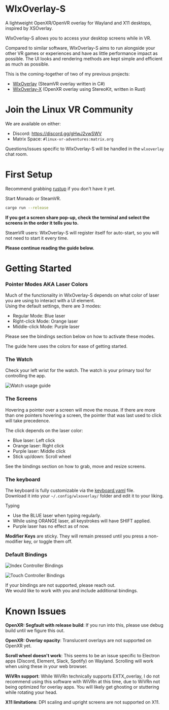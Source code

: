 # WlxOverlay-S

A lightweight OpenXR/OpenVR overlay for Wayland and X11 desktops, inspired by XSOverlay.

WlxOverlay-S allows you to access your desktop screens while in VR.

Compared to similar software, WlxOverlay-S aims to run alongside your other VR games or experiences and have as little performance impact as possible. The UI looks and rendering methods are kept simple and efficient as much as possible.

This is the coming-together of two of my previous projects:
- [WlxOverlay](https://github.com/galister/WlxOverlay) (SteamVR overlay written in C#)
- [WlxOverlay-X](https://github.com/galister/wlx-overlay-x) (OpenXR overlay using StereoKit, written in Rust)

# Join the Linux VR Community

We are available on either:
- Discord: https://discord.gg/gHwJ2vwSWV
- Matrix Space: `#linux-vr-adventures:matrix.org`

Questions/issues specific to WlxOverlay-S will be handled in the `wlxoverlay` chat room.

# First Setup

Recommend grabbing [rustup](https://rustup.rs/) if you don't have it yet.

Start Monado or SteamVR.

```sh
cargo run --release
```

**If you get a screen share pop-up, check the terminal and select the screens in the order it tells you to.**

SteamVR users: WlxOverlay-S will register itself for auto-start, so you will not need to start it every time.

**Please continue reading the guide below.**

# Getting Started

### Pointer Modes AKA Laser Colors

Much of the functionality in WlxOverlay-S depends on what color of laser you are using to interact with a UI element. \
Using the default settings, there are 3 modes:
- Regular Mode: Blue laser
- Right-click Mode: Orange laser
- Middle-click Mode: Purple laser

Please see the bindings section below on how to activate these modes.

The guide here uses the colors for ease of getting started.

### The Watch

Check your left wrist for the watch. The watch is your primary tool for controlling the app.

![Watch usage guide](https://github.com/galister/wlx-overlay-s/blob/guide/wlx-watch.png)

### The Screens

Hovering a pointer over a screen will move the mouse. If there are more than one pointers hovering a screen, the pointer that was last used to click will take precedence.

The click depends on the laser color:
- Blue laser: Left click
- Orange laser: Right click
- Purple laser: Middle click
- Stick up/down: Scroll wheel

See the bindings section on how to grab, move and resize screens.

### The keyboard

The keyboard is fully customizable via the [keyboard.yaml](https://raw.githubusercontent.com/galister/wlx-overlay-s/main/src/res/keyboard.yaml) file. \
Download it into your `~/.config/wlxoverlay/` folder and edit it to your liking.

Typing
- Use the BLUE laser when typing regularly.
- While using ORANGE laser, all keystrokes will have SHIFT applied.
- Purple laser has no effect as of now.

**Modifier Keys** are sticky. They will remain pressed until you press a non-modifier key, or toggle them off.

### Default Bindings

![Index Controller Bindings](https://github.com/galister/wlx-overlay-s/blob/guide/wlx-index.png)

![Touch Controller Bindings](https://github.com/galister/wlx-overlay-s/blob/guide/wlx-oculus.png)

If your bindings are not supported, please reach out. \
We would like to work with you and include additional bindings.

# Known Issues

**OpenXR: Segfault with release build**: If you run into this, please use debug build until we figure this out.

**OpenXR: Overlay opacity**: Translucent overlays are not supported on OpenXR yet.

**Scroll wheel doesn't work**: This seems to be an issue specific to Electron apps (Discord, Element, Slack, Spotify) on Wayland. Scrolling will work when using these in your web browser.

**WiVRn support**: While WiVRn technically supports EXTX_overlay, I do not recommend using this software with WiVRn at this time, due to WiVRn not being optimized for overlay apps. You will likely get ghosting or stuttering while rotating your head.

**X11 limitations**: DPI scaling and upright screens are not supported on X11.
